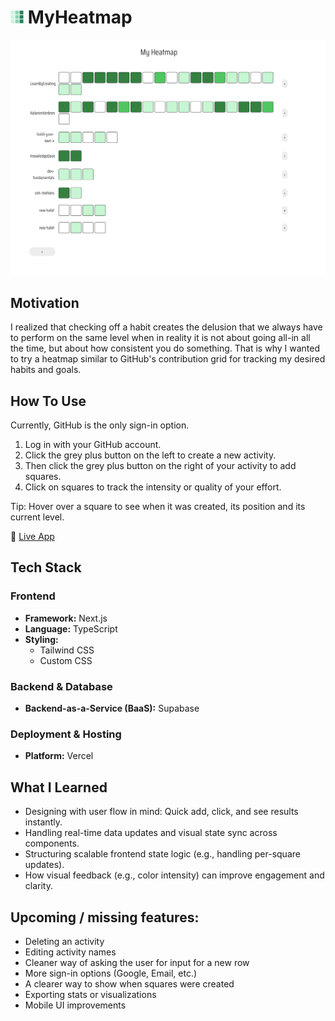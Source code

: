 # <img  src="public/favicon.png" width="21" height="21"> MyHeatmap

<img src="public/app-screenshot.png">

## Motivation

I realized that checking off a habit creates the delusion that we always have to perform on the same level when in reality it is not about going all-in all the time, but about how consistent you do something. That is why I wanted to try a heatmap similar to GitHub's contribution grid for tracking my desired habits and goals.

## How To Use

Currently, GitHub is the only sign-in option.

1. Log in with your GitHub account.
2. Click the grey plus button on the left to create a new activity.
3. Then click the grey plus button on the right of your activity to add squares.
4. Click on squares to track the intensity or quality of your effort.

Tip: Hover over a square to see when it was created, its position and its current level.

🔗 [Live App](https://heatmap-app-two.vercel.app/)

## Tech Stack

### Frontend
*   **Framework:** Next.js
*   **Language:** TypeScript
*   **Styling:**
    *   Tailwind CSS
    *   Custom CSS

### Backend & Database
*   **Backend-as-a-Service (BaaS):** Supabase

### Deployment & Hosting
*   **Platform:** Vercel

## What I Learned

- Designing with user flow in mind: Quick add, click, and see results instantly.
- Handling real-time data updates and visual state sync across components.
- Structuring scalable frontend state logic (e.g., handling per-square updates).
- How visual feedback (e.g., color intensity) can improve engagement and clarity.

## Upcoming / missing features:

- Deleting an activity
- Editing activity names
- Cleaner way of asking the user for input for a new row
- More sign-in options (Google, Email, etc.)
- A clearer way to show when squares were created
- Exporting stats or visualizations
- Mobile UI improvements
